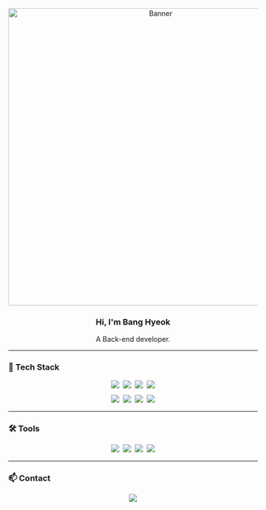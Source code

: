 <!-- 프로필 배너 -->
<div align="center">
  <img src="https://raw.githubusercontent.com/bh1848/bh1848/main/banner.png" alt="Banner" width="600"/>
</div>

<h3 align="center">Hi, I'm Bang Hyeok</h3>
<p align="center">A Back-end developer.</p>

---

### 🖤 Tech Stack
<div align="center">
  <img src="https://img.shields.io/badge/Python-3776AB?style=for-the-badge&logo=python&logoColor=white" />&nbsp
  <img src="https://img.shields.io/badge/Flask-000000?style=for-the-badge&logo=flask&logoColor=white" />&nbsp
  <img src="https://img.shields.io/badge/React-61DAFB?style=for-the-badge&logo=react&logoColor=20232A" />&nbsp
  <img src="https://img.shields.io/badge/TypeScript-007ACC?style=for-the-badge&logo=typescript&logoColor=white" />
</div>

<div align="center" style="margin-top: 10px;">
  <img src="https://img.shields.io/badge/ONNX-000000?style=for-the-badge&logo=onnx&logoColor=white" />&nbsp
  <img src="https://img.shields.io/badge/OpenAI-412991?style=for-the-badge&logo=openai&logoColor=white" />&nbsp
  <img src="https://img.shields.io/badge/Numpy-013243?style=for-the-badge&logo=numpy&logoColor=white" />&nbsp
  <img src="https://img.shields.io/badge/Pandas-150458?style=for-the-badge&logo=pandas&logoColor=white" />
</div>

---

### 🛠 Tools
<div align="center">
  <img src="https://img.shields.io/badge/Git-F05033?style=for-the-badge&logo=git&logoColor=white" />&nbsp
  <img src="https://img.shields.io/badge/GitHub-181717?style=for-the-badge&logo=github&logoColor=white" />&nbsp
  <img src="https://img.shields.io/badge/VSCode-2C2C32?style=for-the-badge&logo=visual-studio-code&logoColor=22ABF3" />&nbsp
  <img src="https://img.shields.io/badge/Notion-F3F3F3?style=for-the-badge&logo=notion&logoColor=000" />
</div>

---

### 📫 Contact
<div align="center">
  <a href="mailto:bh1848@naver.com">
    <img src="https://img.shields.io/badge/Gmail-D14836?style=for-the-badge&logo=gmail&logoColor=white" />
  </a>
</div>
